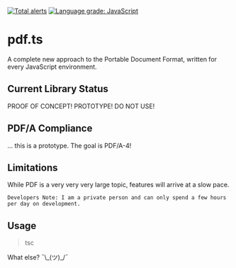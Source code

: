 [![Total alerts](https://img.shields.io/lgtm/alerts/g/pdfts/core.svg?logo=lgtm&logoWidth=18)](https://lgtm.com/projects/g/pdfts/core/alerts/)
[![Language grade: JavaScript](https://img.shields.io/lgtm/grade/javascript/g/pdfts/core.svg?logo=lgtm&logoWidth=18)](https://lgtm.com/projects/g/pdfts/core/context:javascript)

# pdf.ts

A complete new approach to the Portable Document Format, written for every JavaScript environment.

## Current Library Status

PROOF OF CONCEPT! PROTOTYPE! DO NOT USE!

## PDF/A Compliance

... this is a prototype. The goal is PDF/A-4!

## Limitations

While PDF is a very very very large topic, features will arrive at a slow pace.

`Developers Note: I am a private person and can only spend a few hours per day on development.`

## Usage

> tsc

What else? ¯\\\_(ツ)\_/¯
